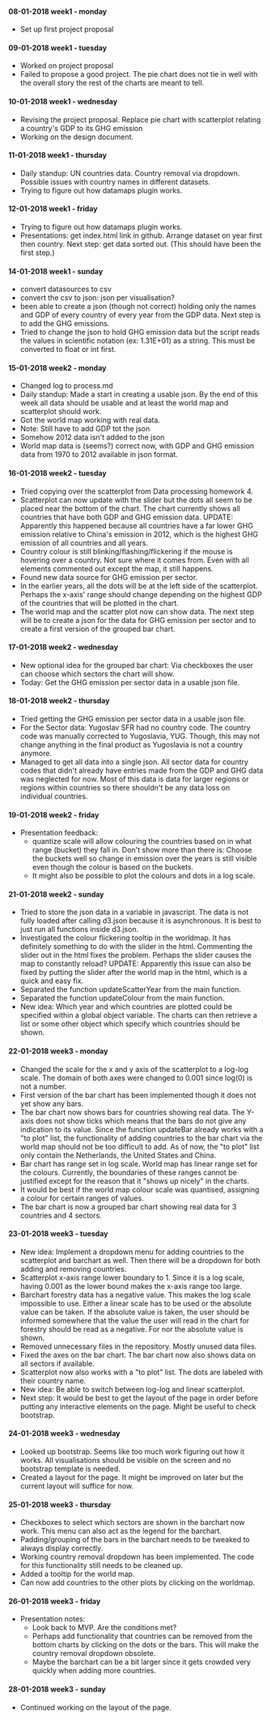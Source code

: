 #### 08-01-2018    week1 - monday
- Set up first project proposal

#### 09-01-2018    week1 - tuesday
- Worked on project proposal
- Failed to propose a good project.
The pie chart does not tie in well with the overall story the rest of the charts
are meant to tell.

#### 10-01-2018    week1 - wednesday
- Revising the project proposal.
Replace pie chart with scatterplot relating a country's GDP to its GHG emission
- Working on the design document.

#### 11-01-2018    week1 - thursday
- Daily standup:
UN countries data. Country removal via dropdown. Possible issues with country
names in different datasets.
- Trying to figure out how datamaps plugin works.

#### 12-01-2018    week1 - friday
- Trying to figure out how datamaps plugin works.
- Presentations:
get index.html link in github.
Arrange dataset on year first then country.
Next step: get data sorted out. (This should have been the first step.)

#### 14-01-2018    week1 - sunday
- convert datasources to csv
- convert the csv to json: json per visualisation?
- been able to create a json (though not correct) holding only the names and GDP
of every country of every year from the GDP data. Next step is to add the GHG
emissions.
- Tried to change the json to hold GHG emission data but the script reads the
values in scientific notation (ex: 1.31E+01) as a string. This must be converted
to float or int first.

#### 15-01-2018    week2 - monday
- Changed log to process.md
- Daily standup: Made a start in creating a usable json. By the end of this week
all data should be usable and at least the world map and scatterplot should
work.
- Got the world map working with real data.
- Note: Still have to add GDP tot the json
- Somehow 2012 data isn't added to the json
- World map data is (seems?) correct now, with GDP and GHG emission data from
1970 to 2012 available in json format.

#### 16-01-2018    week2 - tuesday
- Tried copying over the scatterplot from Data processing homework 4.
- Scatterplot can now update with the slider but the dots all seem to be placed
near the bottom of the chart. The chart currently shows all countries that have
both GDP and GHG emission data. UPDATE: Apparently this happened because all
countries have a far lower GHG emission relative to China's emission in 2012,
which is the highest GHG emission of all countries and all years.
- Country colour is still blinking/flashing/flickering if the mouse is hovering
over a country. Not sure where it comes from. Even with all elements commented
out except the map, it still happens.
- Found new data source for GHG emission per sector.
- In the earlier years, all the dots will be at the left side of the scatterplot.
Perhaps the x-axis' range should change depending on the highest GDP of the countries
that will be plotted in the chart.
- The world map and the scatter plot now can show data. The next
step will be to create a json for the data for GHG emission per sector and to create
a first version of the grouped bar chart.

#### 17-01-2018    week2 - wednesday
- New optional idea for the grouped bar chart: Via checkboxes the user can
choose which sectors the chart will show.
- Today: Get the GHG emission per sector data in a usable json file.

#### 18-01-2018    week2 - thursday
- Tried getting the GHG emission per sector data in a usable json file.
- For the Sector data: Yugoslav SFR had no country code. The country code was
manually corrected to Yugoslavia, YUG. Though, this may not change anything in
the final product as Yugoslavia is not a country anymore.
- Managed to get all data into a single json. All sector data for country codes
that didn't already have entries made from the GDP and GHG data was neglected
for now. Most of this data is data for larger regions or regions within
countries so there shouldn't be any data loss on individual countries.

#### 19-01-2018    week2 - friday
- Presentation feedback:
  - quantize scale will allow colouring the countries based on in what range
  (bucket) they fall in. Don't show more than there is: Choose the buckets well
  so change in emission over the years is still visible even though the colour
  is based on the buckets.
  - It might also be possible to plot the colours and dots in a log scale.

#### 21-01-2018   week2 - sunday
- Tried to store the json data in a variable in javascript. The data is not
fully loaded after calling d3.json because it is asynchronous. It is best to
just run all functions inside d3.json.
- Investigated the colour flickering tooltip in the worldmap. It has definitely
something to do with the slider in the html. Commenting the slider out in the
html fixes the problem. Perhaps the slider causes the map to constantly reload?
UPDATE: Apparently this issue can also be fixed by putting the slider after the
world map in the html, which is a quick and easy fix.
- Separated the function updateScatterYear from the main function.
- Separated the function updateColour from the main function.
- New idea: Which year and which countries are plotted could be specified within
a global object variable. The charts can then retrieve a list or some other
object which specify which countries should be shown.

#### 22-01-2018   week3 - monday
- Changed the scale for the x and y axis of the scatterplot to a log-log scale.
The domain of both axes were changed to 0.001 since log(0) is not a number.
- First version of the bar chart has been implemented though it does not yet
show any bars.
- The bar chart now shows bars for countries showing real data. The Y-axis does
not show ticks which means that the bars do not give any indication to its
value. Since the function updateBar already works with a "to plot" list, the
functionality of adding countries to the bar chart via the world map should not
be too difficult to add. As of now, the "to plot" list only contain the
Netherlands, the United States and China.
- Bar chart has range set in log scale. World map has linear range set for
the colours. Currently, the boundaries of these ranges cannot be justified
except for the reason that it "shows up nicely" in the charts.
- It would be best if the world map colour scale was quantised, assigning a
colour for certain ranges of values.
- The bar chart is now a grouped bar chart showing real data for 3 countries and
4 sectors.

#### 23-01-2018   week3 - tuesday
- New idea: Implement a dropdown menu for adding countries to the scatterplot
and barchart as well. Then there will be a dropdown for both adding and removing
countries.
- Scatterplot x-axis range lower boundary to 1. Since it is a log scale, having
0.001 as the lower bound makes the x-axis range too large.
- Barchart forestry data has a negative value. This makes the log scale
impossible to use. Either a linear scale has to be used or the absolute value
can be taken. If the absolute value is taken, the user should be informed
somewhere that the value the user will read in the chart for forestry should be
read as a negative. For nor the absolute value is shown.
- Removed unnecessary files in the repository. Mostly unused data files.
- Fixed the axes on the bar chart. The bar chart now also shows data on all
sectors if available.
- Scatterplot now also works with a "to plot" list. The dots are labeled with
their country name.
- New idea: Be able to switch between log-log and linear scatterplot.
- Next step: It would be best to get the layout of the page in order before
putting any interactive elements on the page. Might be useful to check
bootstrap.

#### 24-01-2018   week3 - wednesday
- Looked up bootstrap. Seems like too much work figuring out how it works.
All visualisations should be visible on the screen and no bootstrap template is
needed.
- Created a layout for the page. It might be improved on later but the current
layout will suffice for now.

#### 25-01-2018   week3 - thursday
- Checkboxes to select which sectors are shown in the barchart now work. This
menu can also act as the legend for the barchart.
- Padding/grouping of the bars in the barchart needs to be tweaked to always
display correctly.
- Working country removal dropdown has been implemented. The code for this
functionality still needs to be cleaned up.
- Added a tooltip for the world map.
- Can now add countries to the other plots by clicking on the worldmap.

#### 26-01-2018   week3 - friday
- Presentation notes:
  - Look back to MVP. Are the conditions met?
  - Perhaps add functionality that countries can be removed from the bottom
  charts by clicking on the dots or the bars. This will make the country removal
  dropdown obsolete.
  - Maybe the barchart can be a bit larger since it gets crowded very quickly
  when adding more countries.

#### 28-01-2018   week3 - sunday
- Continued working on the layout of the page.
